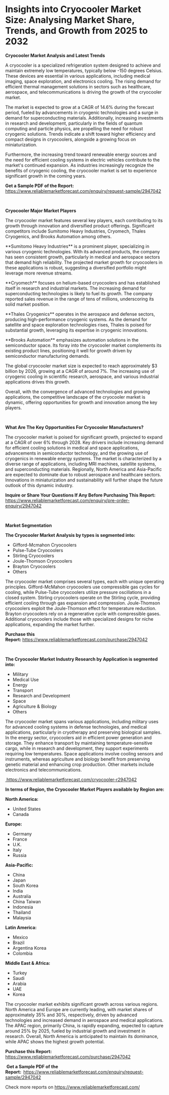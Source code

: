 <p><h1>Insights into Cryocooler Market Size: Analysing Market Share, Trends, and Growth from 2025 to 2032</h1></p><p><strong>Cryocooler Market Analysis and Latest Trends</strong></p>
<p><p>A cryocooler is a specialized refrigeration system designed to achieve and maintain extremely low temperatures, typically below -150 degrees Celsius. These devices are essential in various applications, including medical imaging, space exploration, and electronics cooling. The rising demand for efficient thermal management solutions in sectors such as healthcare, aerospace, and telecommunications is driving the growth of the cryocooler market.</p><p>The market is expected to grow at a CAGR of 14.6% during the forecast period, fueled by advancements in cryogenic technologies and a surge in demand for superconducting materials. Additionally, increasing investments in research and development, particularly in the fields of quantum computing and particle physics, are propelling the need for robust cryogenic solutions. Trends indicate a shift toward higher efficiency and compact designs in cryocoolers, alongside a growing focus on miniaturization. </p><p>Furthermore, the increasing trend toward renewable energy sources and the need for efficient cooling systems in electric vehicles contribute to the market's continued expansion. As industries increasingly recognize the benefits of cryogenic cooling, the cryocooler market is set to experience significant growth in the coming years.</p></p>
<p><strong>Get a Sample PDF of the Report:&nbsp;</strong> <a href="https://www.reliablemarketforecast.com/enquiry/request-sample/2947042?utm_campaign=3197&utm_medium=2&utm_source=Github&utm_content=ia&utm_term=12032025&utm_id=cryocooler">https://www.reliablemarketforecast.com/enquiry/request-sample/2947042</a></p>
<p>&nbsp;</p>
<p><strong>Cryocooler Major Market Players</strong></p>
<p><p>The cryocooler market features several key players, each contributing to its growth through innovation and diversified product offerings. Significant competitors include Sumitomo Heavy Industries, Cryomech, Thales Cryogenics, and Brooks Automation among others.</p><p>**Sumitomo Heavy Industries** is a prominent player, specializing in various cryogenic technologies. With its advanced products, the company has seen consistent growth, particularly in medical and aerospace sectors that demand high reliability. The projected market growth for cryocoolers in these applications is robust, suggesting a diversified portfolio might leverage more revenue streams.</p><p>**Cryomech** focuses on helium-based cryocoolers and has established itself in research and industrial markets. The increasing demand for superconducting technologies is likely to fuel its growth. The company reported sales revenue in the range of tens of millions, underscoring its solid market position.</p><p>**Thales Cryogenics** operates in the aerospace and defense sectors, producing high-performance cryogenic systems. As the demand for satellite and space exploration technologies rises, Thales is poised for substantial growth, leveraging its expertise in cryogenic innovations.</p><p>**Brooks Automation** emphasizes automation solutions in the semiconductor space. Its foray into the cryocooler market complements its existing product lines, positioning it well for growth driven by semiconductor manufacturing demands.</p><p>The global cryocooler market size is expected to reach approximately $3 billion by 2026, growing at a CAGR of around 7%. The increasing use of cryogenic cooling in scientific research, aerospace, and various industrial applications drives this growth.</p><p>Overall, with the convergence of advanced technologies and growing applications, the competitive landscape of the cryocooler market is dynamic, offering opportunities for growth and innovation among the key players.</p></p>
<p>&nbsp;</p>
<p><strong>What Are The Key Opportunities For Cryocooler Manufacturers?</strong></p>
<p><p>The cryocooler market is poised for significant growth, projected to expand at a CAGR of over 6% through 2028. Key drivers include increasing demand for efficient cooling solutions in medical and space applications, advancements in semiconductor technology, and the growing use of cryogenics in renewable energy systems. The market is characterized by a diverse range of applications, including MRI machines, satellite systems, and superconducting materials. Regionally, North America and Asia-Pacific are expected to dominate due to robust aerospace and healthcare sectors. Innovations in miniaturization and sustainability will further shape the future outlook of this dynamic industry.</p></p>
<p><strong>Inquire or Share Your Questions If Any Before Purchasing This Report:</strong> <a href="https://www.reliablemarketforecast.com/enquiry/pre-order-enquiry/2947042?utm_campaign=3197&utm_medium=2&utm_source=Github&utm_content=ia&utm_term=12032025&utm_id=cryocooler">https://www.reliablemarketforecast.com/enquiry/pre-order-enquiry/2947042</a></p>
<p>&nbsp;</p>
<p><strong>Market Segmentation</strong></p>
<p><strong>The Cryocooler Market Analysis by types is segmented into:</strong></p>
<p><ul><li>Gifford-Mcmahon Cryocoolers</li><li>Pulse-Tube Cryocoolers</li><li>Stirling Cryocoolers</li><li>Joule-Thomson Cryocoolers</li><li>Brayton Cryocoolers</li><li>Others</li></ul></p>
<p><p>The cryocooler market comprises several types, each with unique operating principles. Gifford-McMahon cryocoolers use compressible gas cycles for cooling, while Pulse-Tube cryocoolers utilize pressure oscillations in a closed system. Stirling cryocoolers operate on the Stirling cycle, providing efficient cooling through gas expansion and compression. Joule-Thomson cryocoolers exploit the Joule-Thomson effect for temperature reduction. Brayton cryocoolers rely on a regenerative cycle with compressible gases. Additional cryocoolers include those with specialized designs for niche applications, expanding the market further.</p></p>
<p><strong>Purchase this Report:&nbsp;</strong><a href="https://www.reliablemarketforecast.com/purchase/2947042?utm_campaign=3197&utm_medium=2&utm_source=Github&utm_content=ia&utm_term=12032025&utm_id=cryocooler">https://www.reliablemarketforecast.com/purchase/2947042</a></p>
<p>&nbsp;</p>
<p><strong>The Cryocooler Market Industry Research by Application is segmented into:</strong></p>
<p><ul><li>Military</li><li>Medical Use</li><li>Energy</li><li>Transport</li><li>Research and Development</li><li>Space</li><li>Agriculture & Biology</li><li>Others</li></ul></p>
<p><p>The cryocooler market spans various applications, including military uses for advanced cooling systems in defense technologies, and medical applications, particularly in cryotherapy and preserving biological samples. In the energy sector, cryocoolers aid in efficient power generation and storage. They enhance transport by maintaining temperature-sensitive cargo, while in research and development, they support experiments requiring low temperatures. Space applications involve cooling sensors and instruments, whereas agriculture and biology benefit from preserving genetic material and enhancing crop production. Other markets include electronics and telecommunications.</p></p>
<p><a href="https://www.reliablemarketforecast.com/cryocooler-r2947042?utm_campaign=3197&utm_medium=2&utm_source=Github&utm_content=ia&utm_term=12032025&utm_id=cryocooler">&nbsp;https://www.reliablemarketforecast.com/cryocooler-r2947042</a></p>
<p><strong>In terms of Region, the Cryocooler Market Players available by Region are:</strong></p>
<p>
    <p> <strong> North America: </strong>
        <ul>
            <li>United States</li>
            <li>Canada</li>
        </ul>
        </p> 
    <p> <strong> Europe: </strong>
        <ul>
            <li>Germany</li>
            <li>France</li>
            <li>U.K.</li>
            <li>Italy</li>
            <li>Russia</li>
        </ul>
        </p> 
    <p> <strong> Asia-Pacific: </strong>
        <ul>
            <li>China</li>
            <li>Japan</li>
            <li>South Korea</li>
            <li>India</li>
            <li>Australia</li>
            <li>China Taiwan</li>
            <li>Indonesia</li>
            <li>Thailand</li>
            <li>Malaysia</li>
        </ul>
        </p> 
    <p> <strong> Latin America: </strong>
        <ul>
            <li>Mexico</li>
            <li>Brazil</li>
            <li>Argentina Korea</li>
            <li>Colombia</li>
        </ul>
        </p> 
    <p> <strong> Middle East & Africa: </strong>
        <ul>
            <li>Turkey</li>
            <li>Saudi</li>
            <li>Arabia</li>
            <li>UAE</li>
            <li>Korea</li>
        </ul>
    </p>
    </p>
<p><p>The cryocooler market exhibits significant growth across various regions. North America and Europe are currently leading, with market shares of approximately 35% and 30%, respectively, driven by advanced technologies and increased demand in aerospace and medical applications. The APAC region, primarily China, is rapidly expanding, expected to capture around 25% by 2025, fueled by industrial growth and investment in research. Overall, North America is anticipated to maintain its dominance, while APAC shows the highest growth potential.</p></p>
<p><strong>Purchase this Report: </strong><a href="https://www.reliablemarketforecast.com/purchase/2947042?utm_campaign=3197&utm_medium=2&utm_source=Github&utm_content=ia&utm_term=12032025&utm_id=cryocooler">https://www.reliablemarketforecast.com/purchase/2947042</a></p>
<p>&nbsp;<strong>Get a Sample PDF of the Report:&nbsp;&nbsp;</strong><a href="https://www.reliablemarketforecast.com/enquiry/request-sample/2947042?utm_campaign=3197&utm_medium=2&utm_source=Github&utm_content=ia&utm_term=12032025&utm_id=cryocooler">https://www.reliablemarketforecast.com/enquiry/request-sample/2947042</a></p>
<p><strong></strong></p>
<p>Check more reports on <a href="https://www.reliablemarketforecast.com/?utm_campaign=3197&utm_medium=2&utm_source=Github&utm_content=ia&utm_term=12032025&utm_id=cryocooler">https://www.reliablemarketforecast.com/</a></p>